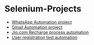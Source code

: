 # Selenium-Projects

*  [WhatsApp Automation project](https://github.com/quintuspai/Selenium-Projects/blob/main/whtatsApp.py)
*  [Gmail Automation project](https://github.com/quintuspai/Selenium-Projects/blob/main/gmail_automate.py)
*  [Jio.com Recharge process automation](https://github.com/quintuspai/Selenium-Projects/blob/main/JioWorker.py)
*  [User registration test automation](https://github.com/quintuspai/Selenium-Projects/tree/main/User%20Registration%20test)
